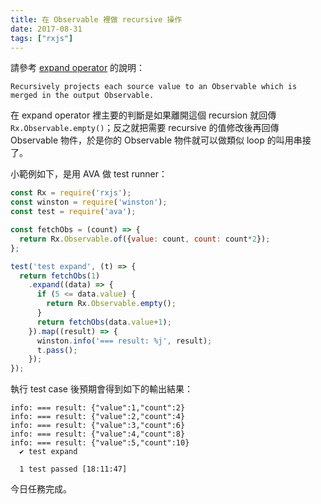 ```yaml
---
title: 在 Observable 裡做 recursive 操作
date: 2017-08-31
tags: ["rxjs"]
---
```


請參考 [expand operator](http://reactivex.io/rxjs/class/es6/Observable.js~Observable.html#instance-method-expand) 的說明：

```
Recursively projects each source value to an Observable which is merged in the output Observable.
```

在 expand operator 裡主要的判斷是如果離開這個 recursion 就回傳 `Rx.Observable.empty()`；反之就把需要 recursive 的值修改後再回傳 Observable 物件，於是你的 Observable 物件就可以做類似 loop 的叫用串接了。

小範例如下，是用 AVA 做 test runner：

```javascript
const Rx = require('rxjs');
const winston = require('winston');
const test = require('ava');

const fetchObs = (count) => {
  return Rx.Observable.of({value: count, count: count*2});
};

test('test expand', (t) => {
  return fetchObs(1)
    .expand((data) => {
      if (5 <= data.value) {
        return Rx.Observable.empty();
      }
      return fetchObs(data.value+1);
    }).map((result) => {
      winston.info('=== result: %j', result);
      t.pass();
    });
});
```

執行 test case 後預期會得到如下的輸出結果：

```
info: === result: {"value":1,"count":2}
info: === result: {"value":2,"count":4}
info: === result: {"value":3,"count":6}
info: === result: {"value":4,"count":8}
info: === result: {"value":5,"count":10}
  ✔ test expand

  1 test passed [18:11:47]
```

今日任務完成。

